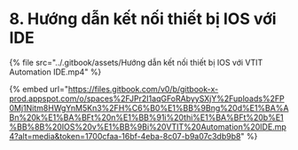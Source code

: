 # 8. Hướng dẫn kết nối thiết bị IOS với IDE

{% file src="../.gitbook/assets/Hướng dẫn kết nối thiết bị IOS với VTIT Automation IDE.mp4" %}

{% embed url="https://files.gitbook.com/v0/b/gitbook-x-prod.appspot.com/o/spaces%2FJPr2I1aqGFoRAbyySXjY%2Fuploads%2FP0Mj1Nitm8HWgYnM5Kn3%2FH%C6%B0%E1%BB%9Bng%20d%E1%BA%ABn%20k%E1%BA%BFt%20n%E1%BB%91i%20thi%E1%BA%BFt%20b%E1%BB%8B%20IOS%20v%E1%BB%9Bi%20VTIT%20Automation%20IDE.mp4?alt=media&token=1700cfaa-16bf-4eba-8c07-b9a07c3db9b8" %}
